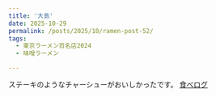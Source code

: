 ```yaml
---
title: '大島'
date: 2025-10-29
permalink: /posts/2025/10/ramen-post-52/
tags:
  - 東京ラーメン百名店2024
  - 味噌ラーメン

---
```


ステーキのようなチャーシューがおいしかったです。
[食べログ](https://tabelog.com/tokyo/A1312/A131205/13155875/)

